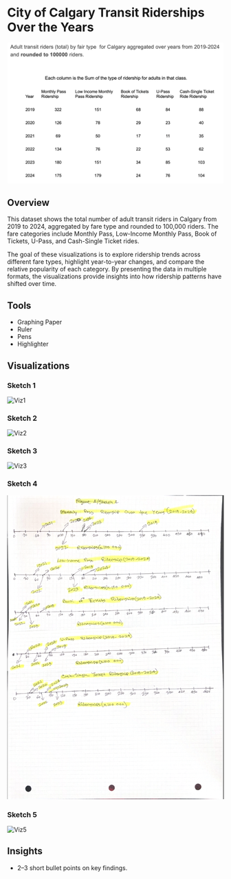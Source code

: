 # City of Calgary Transit Riderships Over the Years
![DataSet](Images/dataset.png)  


## Overview  
This dataset shows the total number of adult transit riders in Calgary from 2019 to 2024, aggregated by fare type and rounded to 100,000 riders. The fare categories include Monthly Pass, Low-Income Monthly Pass, Book of Tickets, U-Pass, and Cash-Single Ticket rides.  

The goal of these visualizations is to explore ridership trends across different fare types, highlight year-to-year changes, and compare the relative popularity of each category. By presenting the data in multiple formats, the visualizations provide insights into how ridership patterns have shifted over time.  

## Tools  
- Graphing Paper
- Ruler
- Pens
- Highlighter 


## Visualizations  
### Sketch 1  
![Viz1](images/viz1.png)  

### Sketch 2 
![Viz2](images/viz2.png)  

### Sketch 3
![Viz3](images/viz3.png)  

### Sketch 4 
![Sketch4](Images/figure4.png) 

### Sketch 5
![Viz5](images/viz5.png)  

## Insights  
- 2–3 short bullet points on key findings.  
